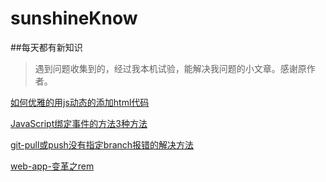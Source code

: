 # sunshineKnow
##每天都有新知识
>遇到问题收集到的，经过我本机试验，能解决我问题的小文章。感谢原作者。

[如何优雅的用js动态的添加html代码](//github.com/Zjingwen/sunshineKnow/blob/master/如何优雅的用js动态的添加html代码.md)

[JavaScript绑定事件的方法3种方法](//github.com/Zjingwen/sunshineKnow/blob/master/JavaScript绑定事件的方法3种方法.md)

[git-pull或push没有指定branch报错的解决方法](//github.com/Zjingwen/sunshineKnow/blob/master/git-pull或push没有指定branch报错的解决方法.md)

[web-app-变革之rem](//github.com/Zjingwen/sunshineKnow/blob/master/web-app-变革之rem.md)